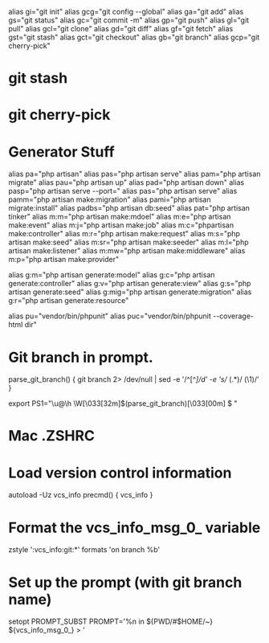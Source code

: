 alias gi="git init"
alias gcg="git config --global"
alias ga="git add"
alias gs="git status"
alias gc="git commit -m"
alias gp="git push"
alias gl="git pull"
alias gcl="git clone"
alias gd="git diff"
alias gf="git fetch"
alias gst="git stash"
alias gct="git checkout"
alias gb="git branch"
alias gcp="git cherry-pick"

# git stash
# git cherry-pick

# Generator Stuff
alias pa="php artisan"
alias pas="php artisan serve"
alias pam="php artisan migrate"
alias pau="php artisan up"
alias pad="php artisan down"
alias pasp="php artisan serve --port="
alias pas="php artisan serve"
alias pamm="php artisan make:migration"
alias pami="php artisan migrate:install"
alias padbs="php artisan db:seed"
alias pat="php artisan tinker"
alias m:m="php artisan make:mdoel"
alias m:e="php artisan make:event"
alias m:j="php artisan make:job"
alias m:c="phpartisan make:controller"
alias m:r="php artisan make:request"
alias m:s="php artisan make:seed"
alias m:sr="php artisan make:seeder"
alias m:l="php artisan make:listener"
alias m:mw="php artisan make:middleware"
alias m:p="php artisan make:provider"

alias g:m="php artisan generate:model"
alias g:c="php artisan generate:controller"
alias g:v="php artisan generate:view"
alias g:s="php artisan generate:seed"
alias g:mig="php artisan generate:migration"
alias g:r="php artisan generate:resource"

alias pu="vendor/bin/phpunit"
alias puc="vendor/bin/phpunit --coverage-html dir"

# Git branch in prompt.

parse_git_branch() {
  git branch 2> /dev/null | sed -e '/^[^*]/d' -e 's/* \(.*\)/ (\1)/'
}

export PS1="\u@\h \W\[\033[32m\]\$(parse_git_branch)\[\033[00m\] $ "



# Mac .ZSHRC
# Load version control information
autoload -Uz vcs_info
precmd() { vcs_info }

# Format the vcs_info_msg_0_ variable
zstyle ':vcs_info:git:*' formats 'on branch %b'
 
# Set up the prompt (with git branch name)
setopt PROMPT_SUBST
PROMPT='%n in ${PWD/#$HOME/~} ${vcs_info_msg_0_} > '
